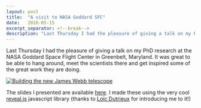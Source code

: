 ```yaml
---
layout: post
title:  "A visit to NASA Goddard SFC"
date:   2016-05-15
excerpt_separator: <!--break-->
description: "Last Thursday I had the pleasure of giving a talk on my PhD research at the NASA Goddard Space Flight Center in Greenbelt, Maryland."
---
```


Last Thursday I had the pleasure of giving a talk on my PhD research at the NASA Goddard Space Flight Center in Greenbelt, Maryland. <!--break-->It was great to be able to hang around, meet the scientists there and get inspired some of the great work they are doing.

<a href="http://www.jwst.nasa.gov/" target="_blank"><img src="{{ '/assets/img/james_webb.jpg' | prepend: site.baseurl }}" alt="Building the new James Webb telescope"></a>

The slides I presented are available [here](http://bendevries.ca/nasa_goddard_sfc_talk). I made these using the very cool <a href="http://lab.hakim.se/reveal-js" target="_blank">reveal.js</a> javascript library (thanks to <a href="http://loicdutrieux.com" target="_blank">Lo&iuml;c Dutrieux</a> for introducing me to it!)

